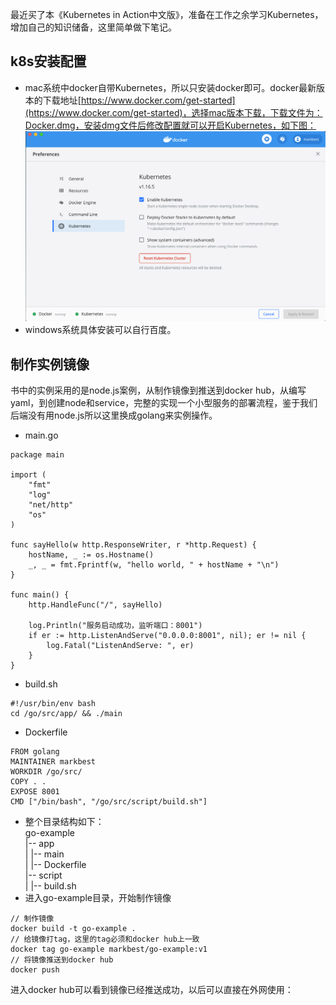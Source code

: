 最近买了本《Kubernetes in Action中文版》，准备在工作之余学习Kubernetes，增加自己的知识储备，这里简单做下笔记。

## k8s安装配置
 - mac系统中docker自带Kubernetes，所以只安装docker即可。docker最新版本的下载地址[https://www.docker.com/get-started](https://www.docker.com/get-started)，选择mac版本下载，下载文件为：Docker.dmg，安装dmg文件后修改配置就可以开启Kubernetes，如下图：  
![](https://github.com/markbest/k8s-study-notes/blob/main/images/d158d8a2-014e-11eb-b281-7eeb6dbfe843.png "")  
 - windows系统具体安装可以自行百度。

## 制作实例镜像
书中的实例采用的是node.js案例，从制作镜像到推送到docker hub，从编写yaml，到创建node和service，完整的实现一个小型服务的部署流程，鉴于我们后端没有用node.js所以这里换成golang来实例操作。
- main.go
```golang
package main

import (
	"fmt"
	"log"
	"net/http"
	"os"
)

func sayHello(w http.ResponseWriter, r *http.Request) {
	hostName, _ := os.Hostname()
	_, _ = fmt.Fprintf(w, "hello world, " + hostName + "\n")
}

func main() {
	http.HandleFunc("/", sayHello)

	log.Println("服务启动成功，监听端口：8001")
	if er := http.ListenAndServe("0.0.0.0:8001", nil); er != nil {
		log.Fatal("ListenAndServe: ", er)
	}
}
```
- build.sh
```shell
#!/usr/bin/env bash
cd /go/src/app/ && ./main
```
- Dockerfile
```
FROM golang
MAINTAINER markbest
WORKDIR /go/src/
COPY . .
EXPOSE 8001
CMD ["/bin/bash", "/go/src/script/build.sh"]
```
- 整个目录结构如下：  
go-example  
|-- app  
|  |-- main  
|  |-- Dockerfile  
|-- script  
|  |-- build.sh  
- 进入go-example目录，开始制作镜像
```shell
// 制作镜像 
docker build -t go-example . 
// 给镜像打tag，这里的tag必须和docker hub上一致 
docker tag go-example markbest/go-example:v1 
// 将镜像推送到docker hub 
docker push
```
进入docker hub可以看到镜像已经推送成功，以后可以直接在外网使用：
